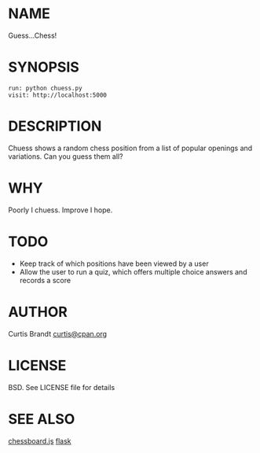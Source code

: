 # NAME

Guess...Chess!

# SYNOPSIS

    run: python chuess.py
    visit: http://localhost:5000

# DESCRIPTION

Chuess shows a random chess position from a list of popular openings and variations.  Can you guess them all?

# WHY

Poorly I chuess.  Improve I hope.

# TODO

* Keep track of which positions have been viewed by a user
* Allow the user to run a quiz, which offers multiple choice answers and records a score

# AUTHOR

Curtis Brandt <curtis@cpan.org>

# LICENSE

BSD. See LICENSE file for details

# SEE ALSO

[chessboard.js](https://github.com/oakmac/chessboardjs/)
[flask](https://github.com/mitsuhiko/flask)

